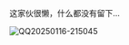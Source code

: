这家伙很懒，什么都没有留下...

![QQ20250116-215045](https://github.com/user-attachments/assets/7c94fc9a-b9e4-4412-937f-8bc119baa52e)

